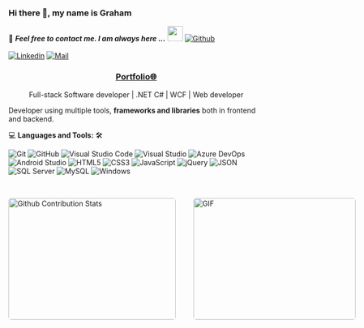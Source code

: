 <!--

## Complete list of github markdown emoji markup
https://gist.github.com/rxaviers/7360908

## technologies Icons 
https://simpleicons.org/

--> 

### Hi there 👋, my name is Graham

📝 ***Feel free to contact me. I am always here ...*** <img src="https://media.giphy.com/media/WUlplcMpOCEmTGBtBW/giphy.gif" width="30">  [![Github](https://img.shields.io/github/followers/Graham-Ross?label=Follow%20Me&style=social)](https://github.com/graham22)
<br>
<br>
[![Linkedin](https://img.shields.io/badge/LinkedIn-Graham%20Ross-blue?logo=Linkedin&logoColor=blue&labelColor=black)](https://www.https://www.linkedin.com/in/rossconsulting/)
[![Mail](https://img.shields.io/badge/Gmail-graham.a.ross@gmail.com-blue?logo=Gmail&logoColor=red&labelColor=black)](mailto:graham.a.ross@gmail.com)
<br>

<h3 align='center'><strong><a href="https://github.com/graham22/graham22.github.io/blob/master/GrahamRossResume.pdf" target="_blank">Portfolio🌐</a></strong></h3>
<p align='center'>Full-stack Software developer | .NET C# | WCF | Web developer</p>

Developer using multiple tools, __frameworks and libraries__ both in frontend and backend.

💻 **Languages and Tools:** 🛠️<br>

![Git](https://img.shields.io/badge/-Git-000000?style=flat&logo=git&logoColor=F05032&labelColor=ffffff)
![GitHub](https://img.shields.io/badge/-GitHub-000000?style=flat&logo=github&logoColor=000000&labelColor=ffffff)
![Visual Studio Code](https://img.shields.io/badge/-VSCode-000000?style=flat&logo=visual-studio-code&labelColor=007ACC)
![Visual Studio](https://img.shields.io/badge/-Visual_Studio-000000?style=flat&logo=visual-studio&labelColor=930096)
![Azure DevOps](https://img.shields.io/badge/-Azure_DevOps-000000?style=flat&logo=tfs&labelColor=1572B6)
![Android Studio](https://img.shields.io/badge/-Android%20Studio-000000?style=flat&logo=android-studio&labelColor=007ACC)
![HTML5](https://img.shields.io/badge/-HTML5-000000?style=flat&logo=html5&logoColor=ffffff&labelColor=E34F26)
![CSS3](https://img.shields.io/badge/-CSS3-000000?style=flat&logo=css3&logoColor=ffffff&labelColor=1572B6) 
![JavaScript](https://img.shields.io/badge/-JavaScript-000000?style=flat&logo=javascript)
![jQuery](https://img.shields.io/badge/-jQuery-000000?style=flat&logo=jQuery&logoColor=0769AD&labelColor=ffffff)
![JSON](https://img.shields.io/badge/-JSON-000000?style=flat&logo=JSON&logoColor=000000&labelColor=ffffff)
![SQL Server](https://img.shields.io/badge/-SQL%20Server-000000?style=flat&logo=microsoft-sql-server&labelColor=007ACC)
![MySQL](https://img.shields.io/badge/-MySQL-000000?style=flat&logo=mysql&labelColor=ffffff)
![Windows](https://img.shields.io/badge/-Windows-000000?style=flat&logo=windows&logoColor=ffffff&labelColor=0078D6)

</br>
<p style="display: flex; justify-contect: space-between;">
<img style="border-radius: 5px; margin-bottom: 5px" alt="Github Contribution Stats" width="330px" height="240px" src="https://github-contribution-stats.vercel.app/api/?username=graham22" />
<img style="border-radius: 5px; margin: 0 0 5px 35px;" alt="GIF" width="320px" height="240px" src="https://miro.medium.com/max/875/1*Urc28sbnORGOW5oyohQ06g.gif" />
</p>

